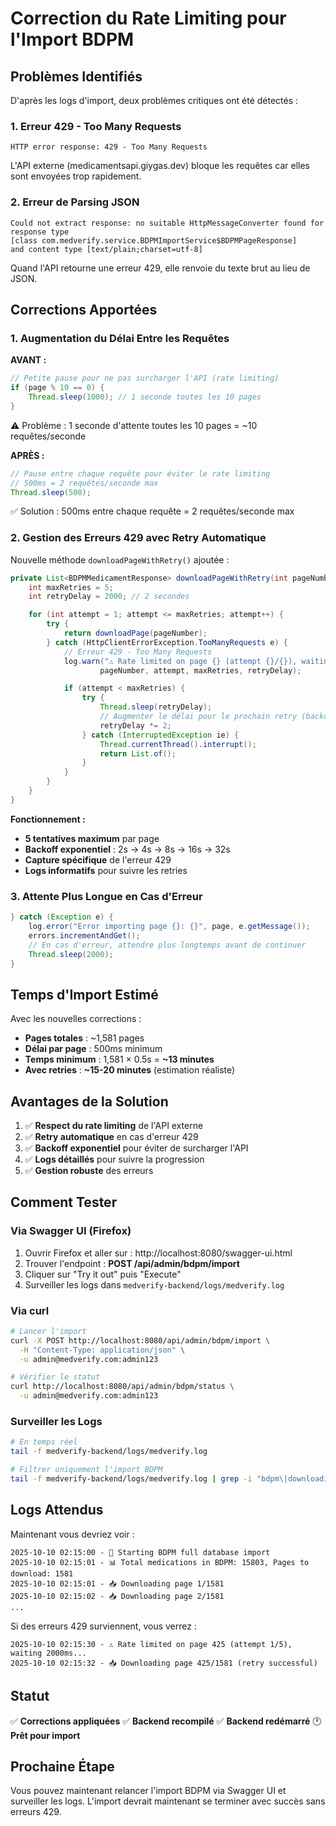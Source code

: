 # Correction du Rate Limiting pour l'Import BDPM

## Problèmes Identifiés

D'après les logs d'import, deux problèmes critiques ont été détectés :

### 1. Erreur 429 - Too Many Requests

```
HTTP error response: 429 - Too Many Requests
```

L'API externe (medicamentsapi.giygas.dev) bloque les requêtes car elles sont envoyées trop rapidement.

### 2. Erreur de Parsing JSON

```
Could not extract response: no suitable HttpMessageConverter found for response type
[class com.medverify.service.BDPMImportService$BDPMPageResponse]
and content type [text/plain;charset=utf-8]
```

Quand l'API retourne une erreur 429, elle renvoie du texte brut au lieu de JSON.

## Corrections Apportées

### 1. Augmentation du Délai Entre les Requêtes

**AVANT :**

```java
// Petite pause pour ne pas surcharger l'API (rate limiting)
if (page % 10 == 0) {
    Thread.sleep(1000); // 1 seconde toutes les 10 pages
}
```

⚠️ Problème : 1 seconde d'attente toutes les 10 pages = ~10 requêtes/seconde

**APRÈS :**

```java
// Pause entre chaque requête pour éviter le rate limiting
// 500ms = 2 requêtes/seconde max
Thread.sleep(500);
```

✅ Solution : 500ms entre chaque requête = 2 requêtes/seconde max

### 2. Gestion des Erreurs 429 avec Retry Automatique

Nouvelle méthode `downloadPageWithRetry()` ajoutée :

```java
private List<BDPMMedicamentResponse> downloadPageWithRetry(int pageNumber) {
    int maxRetries = 5;
    int retryDelay = 2000; // 2 secondes

    for (int attempt = 1; attempt <= maxRetries; attempt++) {
        try {
            return downloadPage(pageNumber);
        } catch (HttpClientErrorException.TooManyRequests e) {
            // Erreur 429 - Too Many Requests
            log.warn("⚠️ Rate limited on page {} (attempt {}/{}), waiting {}ms...",
                    pageNumber, attempt, maxRetries, retryDelay);

            if (attempt < maxRetries) {
                try {
                    Thread.sleep(retryDelay);
                    // Augmenter le délai pour le prochain retry (backoff exponentiel)
                    retryDelay *= 2;
                } catch (InterruptedException ie) {
                    Thread.currentThread().interrupt();
                    return List.of();
                }
            }
        }
    }
}
```

**Fonctionnement :**

- **5 tentatives maximum** par page
- **Backoff exponentiel** : 2s → 4s → 8s → 16s → 32s
- **Capture spécifique** de l'erreur 429
- **Logs informatifs** pour suivre les retries

### 3. Attente Plus Longue en Cas d'Erreur

```java
} catch (Exception e) {
    log.error("Error importing page {}: {}", page, e.getMessage());
    errors.incrementAndGet();
    // En cas d'erreur, attendre plus longtemps avant de continuer
    Thread.sleep(2000);
}
```

## Temps d'Import Estimé

Avec les nouvelles corrections :

- **Pages totales** : ~1,581 pages
- **Délai par page** : 500ms minimum
- **Temps minimum** : 1,581 × 0.5s = **~13 minutes**
- **Avec retries** : **~15-20 minutes** (estimation réaliste)

## Avantages de la Solution

1. ✅ **Respect du rate limiting** de l'API externe
2. ✅ **Retry automatique** en cas d'erreur 429
3. ✅ **Backoff exponentiel** pour éviter de surcharger l'API
4. ✅ **Logs détaillés** pour suivre la progression
5. ✅ **Gestion robuste** des erreurs

## Comment Tester

### Via Swagger UI (Firefox)

1. Ouvrir Firefox et aller sur : http://localhost:8080/swagger-ui.html
2. Trouver l'endpoint : **POST /api/admin/bdpm/import**
3. Cliquer sur "Try it out" puis "Execute"
4. Surveiller les logs dans `medverify-backend/logs/medverify.log`

### Via curl

```bash
# Lancer l'import
curl -X POST http://localhost:8080/api/admin/bdpm/import \
  -H "Content-Type: application/json" \
  -u admin@medverify.com:admin123

# Vérifier le statut
curl http://localhost:8080/api/admin/bdpm/status \
  -u admin@medverify.com:admin123
```

### Surveiller les Logs

```bash
# En temps réel
tail -f medverify-backend/logs/medverify.log

# Filtrer uniquement l'import BDPM
tail -f medverify-backend/logs/medverify.log | grep -i "bdpm\|downloading page"
```

## Logs Attendus

Maintenant vous devriez voir :

```
2025-10-10 02:15:00 - 🚀 Starting BDPM full database import
2025-10-10 02:15:01 - 📊 Total medications in BDPM: 15803, Pages to download: 1581
2025-10-10 02:15:01 - 📥 Downloading page 1/1581
2025-10-10 02:15:02 - 📥 Downloading page 2/1581
...
```

Si des erreurs 429 surviennent, vous verrez :

```
2025-10-10 02:15:30 - ⚠️ Rate limited on page 425 (attempt 1/5), waiting 2000ms...
2025-10-10 02:15:32 - 📥 Downloading page 425/1581 (retry successful)
```

## Statut

✅ **Corrections appliquées**
✅ **Backend recompilé**
✅ **Backend redémarré**
🕐 **Prêt pour import**

## Prochaine Étape

Vous pouvez maintenant relancer l'import BDPM via Swagger UI et surveiller les logs. L'import devrait maintenant se terminer avec succès sans erreurs 429.






